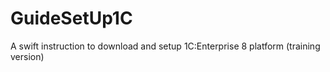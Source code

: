 # GuideSetUp1C
A swift instruction to download and setup 1C:Enterprise 8 platform (training version)
